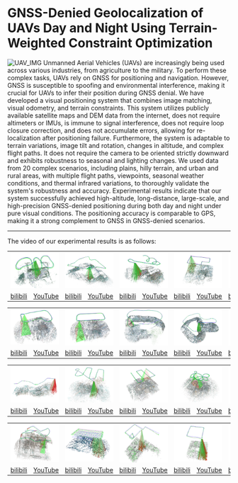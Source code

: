 # GNSS-Denied Geolocalization of UAVs Day and Night Using Terrain-Weighted Constraint Optimization
![UAV_IMG](https://github.com/YFS90/GNSS-Denied-UAV-Geolocalization/blob/main/Img/GIF.gif)
Unmanned Aerial Vehicles (UAVs) are increasingly being used across various industries, from agriculture to the military. To perform these complex tasks, UAVs rely on GNSS for positioning and navigation. However, GNSS is susceptible to spoofing and environmental interference, making it crucial for UAVs to infer their position during GNSS denial. 
We have developed a visual positioning system that combines image matching, visual odometry, and terrain constraints. This system utilizes publicly available satellite maps and DEM data from the internet, does not require altimeters or IMUs, is immune to signal interference, does not require loop closure correction, and does not accumulate errors, allowing for re-localization after positioning failure.
Furthermore, the system is adaptable to terrain variations, image tilt and rotation, changes in altitude, and complex flight paths. It does not require the camera to be oriented strictly downward and exhibits robustness to seasonal and lighting changes. We used data from 20 complex scenarios, including plains, hilly terrain, and urban and rural areas, with multiple flight paths, viewpoints, seasonal weather conditions, and thermal infrared variations, to thoroughly validate the system's robustness and accuracy. Experimental results indicate that our system successfully achieved high-altitude, long-distance, large-scale, and high-precision GNSS-denied positioning during both day and night under pure visual conditions. The positioning accuracy is comparable to GPS, making it a strong complement to GNSS in GNSS-denied scenarios.
***
The video of our experimental results is as follows: 
<table>
      <tr>
	    <td colspan="2"><img src="https://github.com/YFS90/GNSS-Denied-UAV-Geolocalization/blob/main/Img/fig9(a).png" ></td>
	    <td colspan="2"><img src="https://github.com/YFS90/GNSS-Denied-UAV-Geolocalization/blob/main/Img/fig9(b).png" ></td>
	    <td colspan="2"><img src="https://github.com/YFS90/GNSS-Denied-UAV-Geolocalization/blob/main/Img/fig9(c).png" ></td> 
            <td colspan="2"><img src="https://github.com/YFS90/GNSS-Denied-UAV-Geolocalization/blob/main/Img/fig9(d).png" ></td>
	    <td colspan="2"><img src="https://github.com/YFS90/GNSS-Denied-UAV-Geolocalization/blob/main/Img/fig9(e).png" ></td> 
      </tr >
      <tr >
	    <td><a href="https://www.bilibili.com/video/BV1kxeDeoE8S/">bilibili</a></td>
	    <td><a href="https://www.bilibili.com">YouTube</a></td>
            <td><a href="https://www.bilibili.com/video/BV1yHeDe8Ei5/">bilibili</a></td>
	    <td><a href="https://www.bilibili.com">YouTube</a></td>
            <td><a href="https://www.bilibili.com/video/BV1yHeDe8ESg/">bilibili</a></td>
	    <td><a href="https://www.bilibili.com">YouTube</a></td>
            <td><a href="https://www.bilibili.com/video/BV1E4421S7zN/">bilibili</a></td>
	    <td><a href="https://www.bilibili.com">YouTube</a></td>
            <td><a href="https://www.bilibili.com/video/BV1j4421S7aA/">bilibili</a></td>
	    <td><a href="https://www.bilibili.com">YouTube</a></td>
	</tr>
      <table>
      <tr>
	    <td colspan="2"><img src="https://github.com/YFS90/GNSS-Denied-UAV-Geolocalization/blob/main/Img/fig9(f).png" ></td>
	    <td colspan="2"><img src="https://github.com/YFS90/GNSS-Denied-UAV-Geolocalization/blob/main/Img/fig9(g).png" ></td>
	    <td colspan="2"><img src="https://github.com/YFS90/GNSS-Denied-UAV-Geolocalization/blob/main/Img/fig9(h).png" ></td> 
            <td colspan="2"><img src="https://github.com/YFS90/GNSS-Denied-UAV-Geolocalization/blob/main/Img/fig9(i).png" ></td>
	    <td colspan="2"><img src="https://github.com/YFS90/GNSS-Denied-UAV-Geolocalization/blob/main/Img/fig9(j).png" ></td> 
      </tr >
      <tr >
	    <td><a href="https://www.bilibili.com">bilibili</a></td>
	    <td><a href="https://www.bilibili.com">YouTube</a></td>
            <td><a href="https://www.bilibili.com">bilibili</a></td>
	    <td><a href="https://www.bilibili.com">YouTube</a></td>
            <td><a href="https://www.bilibili.com">bilibili</a></td>
	    <td><a href="https://www.bilibili.com">YouTube</a></td>
            <td><a href="https://www.bilibili.com">bilibili</a></td>
	    <td><a href="https://www.bilibili.com">YouTube</a></td>
            <td><a href="https://www.bilibili.com">bilibili</a></td>
	    <td><a href="https://www.bilibili.com">YouTube</a></td>
	</tr>
        <table>
      <tr>
	    <td colspan="2"><img src="https://github.com/YFS90/GNSS-Denied-UAV-Geolocalization/blob/main/Img/fig9(k).png" ></td>
	    <td colspan="2"><img src="https://github.com/YFS90/GNSS-Denied-UAV-Geolocalization/blob/main/Img/fig9(l).png" ></td>
	    <td colspan="2"><img src="https://github.com/YFS90/GNSS-Denied-UAV-Geolocalization/blob/main/Img/fig9(m).png" ></td> 
            <td colspan="2"><img src="https://github.com/YFS90/GNSS-Denied-UAV-Geolocalization/blob/main/Img/fig9(n).png" ></td>
	    <td colspan="2"><img src="https://github.com/YFS90/GNSS-Denied-UAV-Geolocalization/blob/main/Img/fig9(o).png" ></td>
      </tr >
      <tr >
	    <td><a href="https://www.bilibili.com">bilibili</a></td>
	    <td><a href="https://www.bilibili.com">YouTube</a></td>
            <td><a href="https://www.bilibili.com">bilibili</a></td>
	    <td><a href="https://www.bilibili.com">YouTube</a></td>
            <td><a href="https://www.bilibili.com">bilibili</a></td>
	    <td><a href="https://www.bilibili.com">YouTube</a></td>
            <td><a href="https://www.bilibili.com">bilibili</a></td>
	    <td><a href="https://www.bilibili.com">YouTube</a></td>
            <td><a href="https://www.bilibili.com">bilibili</a></td>
	    <td><a href="https://www.bilibili.com">YouTube</a></td>
	</tr>
        <table>
      <tr>
	    <td colspan="2"><img src="https://github.com/YFS90/GNSS-Denied-UAV-Geolocalization/blob/main/Img/fig9(p).png" ></td>
	    <td colspan="2"><img src="https://github.com/YFS90/GNSS-Denied-UAV-Geolocalization/blob/main/Img/fig9(q).png" ></td>
	    <td colspan="2"><img src="https://github.com/YFS90/GNSS-Denied-UAV-Geolocalization/blob/main/Img/fig9(r).png" ></td> 
            <td colspan="2"><img src="https://github.com/YFS90/GNSS-Denied-UAV-Geolocalization/blob/main/Img/fig9(s).png" ></td>
	    <td colspan="2"><img src="https://github.com/YFS90/GNSS-Denied-UAV-Geolocalization/blob/main/Img/fig9(t).png" ></td>
      </tr >
      <tr >
	    <td><a href="https://www.bilibili.com">bilibili</a></td>
	    <td><a href="https://www.bilibili.com">YouTube</a></td>
            <td><a href="https://www.bilibili.com">bilibili</a></td>
	    <td><a href="https://www.bilibili.com">YouTube</a></td>
            <td><a href="https://www.bilibili.com">bilibili</a></td>
	    <td><a href="https://www.bilibili.com">YouTube</a></td>
            <td><a href="https://www.bilibili.com">bilibili</a></td>
	    <td><a href="https://www.bilibili.com">YouTube</a></td>
            <td><a href="https://www.bilibili.com">bilibili</a></td>
	    <td><a href="https://www.bilibili.com">YouTube</a></td>
	</tr>
</table>


